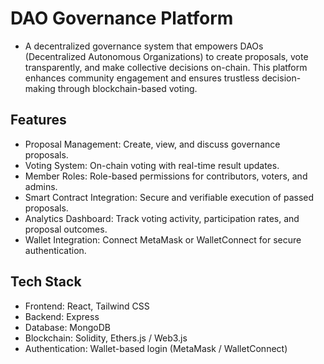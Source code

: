 # DAO Governance Platform

- A decentralized governance system that empowers DAOs (Decentralized Autonomous Organizations) to create proposals, vote transparently, and make collective decisions on-chain. This platform enhances community engagement and ensures trustless decision-making through blockchain-based voting.

## Features
- Proposal Management: Create, view, and discuss governance proposals.
- Voting System: On-chain voting with real-time result updates.
- Member Roles: Role-based permissions for contributors, voters, and admins.
- Smart Contract Integration: Secure and verifiable execution of passed proposals.
- Analytics Dashboard: Track voting activity, participation rates, and proposal outcomes.
- Wallet Integration: Connect MetaMask or WalletConnect for secure authentication.

## Tech Stack
- Frontend: React, Tailwind CSS
- Backend: Express
- Database: MongoDB
- Blockchain: Solidity, Ethers.js / Web3.js
- Authentication: Wallet-based login (MetaMask / WalletConnect)